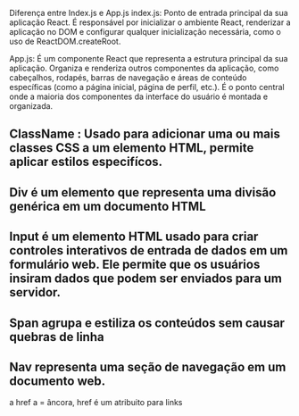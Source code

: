 Diferença entre Index.js e App.js
index.js: Ponto de entrada principal da sua aplicação React.
É responsável por inicializar o ambiente React, renderizar a aplicação no DOM e configurar qualquer inicialização necessária, como o uso de ReactDOM.createRoot.

App.js: É um componente React que representa a estrutura principal da sua aplicação.
Organiza e renderiza outros componentes da aplicação, como cabeçalhos, rodapés, barras de navegação e áreas de conteúdo específicas (como a página inicial, página de perfil, etc.).
É o ponto central onde a maioria dos componentes da interface do usuário é montada e organizada.

ClassName : Usado para adicionar uma ou mais classes CSS a um elemento HTML, permite aplicar estilos especifícos.
-----------
Div é um elemento que representa uma divisão genérica em um documento HTML
-----------
Input é um elemento HTML usado para criar controles interativos de entrada de dados em um formulário web. Ele permite que os usuários insiram dados que podem ser enviados para um servidor.
-----------
Span agrupa e estiliza os conteúdos sem causar quebras de linha
-----------
Nav representa uma seção de navegação em um documento web. 
-----------
a href a = âncora, href é um atribuito para links
